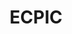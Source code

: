 ---
# This topic lives at
# https://digital.gov/topics/ecpic

# Topic Title
title: "ECPIC"

# description — keep it short and clear
summary: ""

# Weight
weight: 1

# For more information on managing topics,
# see https://github.com/GSA/digitalgov.gov/wiki/topics
---